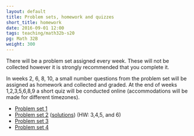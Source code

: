 ```yaml
---
layout: default
title: Problem sets, homework and quizzes
short_title: homework
date: 2016-09-01 12:00
tags: teaching/math32b-s20
pg: Math 32B
weight: 300
---
```


There will be a problem set assigned every week. These will not be collected however it is strongly recommended that you complete it.

In weeks 2, 6, 8, 10, a small number questions from the problem set will be assigned as homework and collected and graded. At the end of weeks 1,2,3,5,6,8,9 a short quiz will be conducted online (accommodations will be made for different timezones).

- [Problem set 1][ps1]
- [Problem set 2][ps2] ([solutions][ps2s]) (HW: 3,4,5, and 6)
- [Problem set 3][ps3]
- [Problem set 4][ps4]
<!-- - [Problem set 5][ps5] -->
<!-- - [Problem set 6][ps6]  -->
<!-- - [Problem set 7][ps7] -->
<!-- - [Problem set 8][ps8]  -->
<!-- - [Problem set 9][ps9]  -->
<!-- - [Problem set 10][ps10] -->

[ps1]: ps/ps1.pdf
[ps2]: ps/ps2.pdf
[ps3]: ps/ps3.pdf
[ps4]: ps/ps4.pdf
[ps5]: ps/ps5.pdf
[ps6]: ps/ps6.pdf
[ps7]: ps/ps7.pdf
[ps8]: ps/ps8.pdf
[ps9]: ps/ps9.pdf
[ps10]: ps/ps10.pdf

[ps1s]: ps/ps1-solutions.pdf
[ps2s]: ps/ps2-solutions.pdf
[ps3s]: ps/ps3-solutions.pdf
[ps4s]: ps/ps4-solutions.pdf
[ps5s]: ps/ps5-solutions.pdf
[ps6s]: ps/ps6-solutions.pdf
[ps7s]: ps/ps7-solutions.pdf
[ps8s]: ps/ps8-solutions.pdf
[ps9s]: ps/ps9-solutions.pdf
[ps10s]: ps/ps10-solutions.pdf
